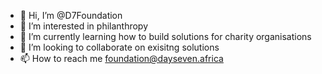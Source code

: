 - 👋 Hi, I’m @D7Foundation
- 👀 I’m interested in philanthropy
- 🌱 I’m currently learning how to build solutions for charity organisations
- 💞️ I’m looking to collaborate on exisitng solutions
- 📫 How to reach me foundation@dayseven.africa

<!---
D7Foundation/D7Foundation is a ✨ special ✨ repository because its `README.md` (this file) appears on your GitHub profile.
You can click the Preview link to take a look at your changes.
--->

